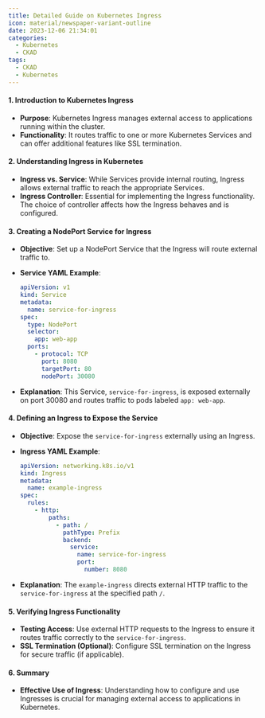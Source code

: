 ```yaml
---
title: Detailed Guide on Kubernetes Ingress
icon: material/newspaper-variant-outline
date: 2023-12-06 21:34:01
categories:
  - Kubernetes
  - CKAD
tags:
  - CKAD
  - Kubernetes
---
```


#### 1. Introduction to Kubernetes Ingress

- **Purpose**: Kubernetes Ingress manages external access to applications running within the cluster.
- **Functionality**: It routes traffic to one or more Kubernetes Services and can offer additional features like SSL termination.

#### 2. Understanding Ingress in Kubernetes

- **Ingress vs. Service**: While Services provide internal routing, Ingress allows external traffic to reach the appropriate Services.
- **Ingress Controller**: Essential for implementing the Ingress functionality. The choice of controller affects how the Ingress behaves and is configured.

#### 3. Creating a NodePort Service for Ingress

- **Objective**: Set up a NodePort Service that the Ingress will route external traffic to.
- **Service YAML Example**:

     ```yaml
     apiVersion: v1
     kind: Service
     metadata:
       name: service-for-ingress
     spec:
       type: NodePort
       selector:
         app: web-app
       ports:
         - protocol: TCP
           port: 8080
           targetPort: 80
           nodePort: 30080
     ```

- **Explanation**: This Service, `service-for-ingress`, is exposed externally on port 30080 and routes traffic to pods labeled `app: web-app`.

#### 4. Defining an Ingress to Expose the Service

- **Objective**: Expose the `service-for-ingress` externally using an Ingress.
- **Ingress YAML Example**:

     ```yaml
     apiVersion: networking.k8s.io/v1
     kind: Ingress
     metadata:
       name: example-ingress
     spec:
       rules:
         - http:
             paths:
               - path: /
                 pathType: Prefix
                 backend:
                   service:
                     name: service-for-ingress
                     port:
                       number: 8080
     ```

- **Explanation**: The `example-ingress` directs external HTTP traffic to the `service-for-ingress` at the specified path `/`.

#### 5. Verifying Ingress Functionality

- **Testing Access**: Use external HTTP requests to the Ingress to ensure it routes traffic correctly to the `service-for-ingress`.
- **SSL Termination (Optional)**: Configure SSL termination on the Ingress for secure traffic (if applicable).

#### 6. Summary

- **Effective Use of Ingress**: Understanding how to configure and use Ingresses is crucial for managing external access to applications in Kubernetes.

